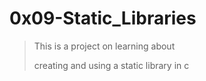 # 0x09-Static_Libraries

> This is a project on learning about
>
> creating and using a static library in c
